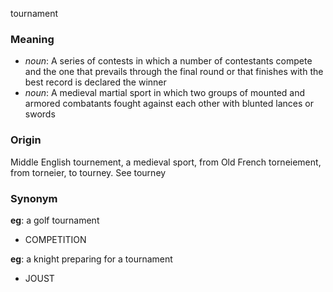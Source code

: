 tournament
### Meaning
+ _noun_: A series of contests in which a number of contestants compete and the one that prevails through the final round or that finishes with the best record is declared the winner
+ _noun_: A medieval martial sport in which two groups of mounted and armored combatants fought against each other with blunted lances or swords

### Origin

Middle English tournement, a medieval sport, from Old French torneiement, from torneier, to tourney. See tourney

### Synonym

__eg__: a golf tournament

+ COMPETITION

__eg__: a knight preparing for a tournament

+ JOUST


